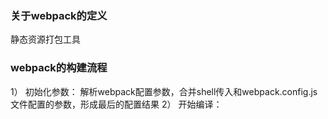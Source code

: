 ### 关于webpack的定义
静态资源打包工具

### webpack的构建流程

1） 初始化参数： 解析webpack配置参数，合并shell传入和webpack.config.js文件配置的参数，形成最后的配置结果
2） 开始编译：  